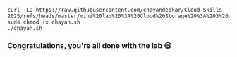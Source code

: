 
```
curl -LO https://raw.githubusercontent.com/chayandeokar/Cloud-Skills-2025/refs/heads/master/mini%20lab%20%3A%20Cloud%20Storage%20%3A%203%20/chayan.sh
sudo chmod +x chayan.sh
./chayan.sh
```

### Congratulations, you're all done with the lab 😄
